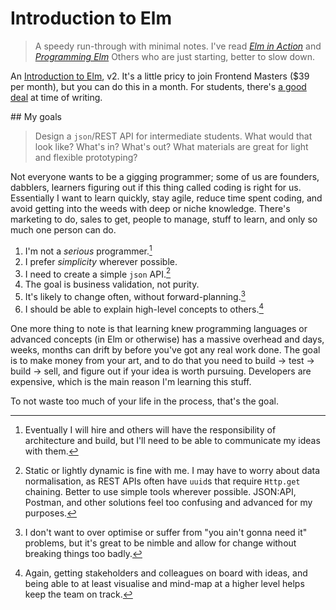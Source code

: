 # Introduction to Elm

> A speedy run-through with minimal notes.
> I've read _[Elm in Action](https://www.manning.com/books/elm-in-action)_ and _[Programming Elm](https://pragprog.com/titles/jfelm/programming-elm/)_
> Others who are just starting, better to slow down.

An [Introduction to Elm](https://frontendmasters.com/courses/intro-elm/), v2. It's a little pricy to join Frontend Masters ($39 per month), but you can do this in a month. For students, there's [a good deal](https://frontendmasters.com/welcome/github-student-developers/) at time of writing.

## My goals

> Design a `json`/REST API for intermediate students.
> What would that look like? What's in? What's out?
> What materials are great for light and flexible prototyping?

Not everyone wants to be a gigging programmer; some of us are founders, dabblers, learners figuring out if this thing called coding is right for us. Essentially I want to learn quickly, stay agile, reduce time spent coding, and avoid getting into the weeds with deep or niche knowledge. There's marketing to do, sales to get, people to manage, stuff to learn, and only so much one person can do.

1. I'm not a _serious_ programmer.[^1]
2. I prefer _simplicity_ wherever possible.
3. I need to create a simple `json` API.[^2]
4. The goal is business validation, not purity.
5. It's likely to change often, without forward-planning.[^3]
6. I should be able to explain high-level concepts to others.[^4]

One more thing to note is that learning knew programming languages or advanced concepts (in Elm or otherwise) has a massive overhead and days, weeks, months can drift by before you've got any real work done. The goal is to make money from your art, and to do that you need to build -> test -> build -> sell, and figure out if your idea is worth pursuing. Developers are expensive, which is the main reason I'm learning this stuff.

To not waste too much of your life in the process, that's the goal.


[^1]: Eventually I will hire and others will have the responsibility of architecture and build, but I'll need to be able to communicate my ideas with them.

[^2]: Static or lightly dynamic is fine with me. I may have to worry about data normalisation, as REST APIs often have `uuid`s that require `Http.get` chaining. Better to use simple tools wherever possible. JSON:API, Postman, and other solutions feel too confusing and advanced for my purposes.

[^3]: I don't want to over optimise or suffer from "you ain't gonna need it" problems, but it's great to be nimble and allow for change without breaking things too badly.

[^4]: Again, getting stakeholders and colleagues on board with ideas, and being able to at least visualise and mind-map at a higher level helps keep the team on track.
